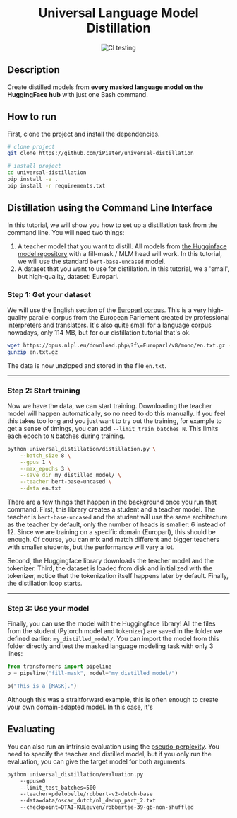 <div align="center">    
 
# Universal Language Model Distillation

<!--
[![Paper](http://img.shields.io/badge/paper-arxiv.1001.2234-B31B1B.svg)](https://www.nature.com/articles/nature14539)
[![Conference](http://img.shields.io/badge/NeurIPS-2019-4b44ce.svg)](https://papers.nips.cc/book/advances-in-neural-information-processing-systems-31-2018)
[![Conference](http://img.shields.io/badge/ICLR-2019-4b44ce.svg)](https://papers.nips.cc/book/advances-in-neural-information-processing-systems-31-2018)
[![Conference](http://img.shields.io/badge/AnyConference-year-4b44ce.svg)](https://papers.nips.cc/book/advances-in-neural-information-processing-systems-31-2018)  
[![Paper](http://img.shields.io/badge/arxiv-math.co:1480.1111-B31B1B.svg)](https://www.nature.com/articles/nature14539)
-->
![CI testing](https://github.com/ipieter/universal-distillation/workflows/CI%20testing/badge.svg?branch=master&event=push)


</div>
 
## Description   
Create distilled models from **every masked language model on the HuggingFace hub** with just one Bash command.

## How to run   
First, clone the project and install the dependencies.

```bash
# clone project   
git clone https://github.com/iPieter/universal-distillation

# install project   
cd universal-distillation
pip install -e .   
pip install -r requirements.txt
 ```   
 
## Distillation using the Command Line Interface

In this tutorial, we will show you how to set up a distillation task from the command line. You will need two things:

1. A teacher model that you want to distill. All models from [the Hugginface model repository](https://huggingface.co/models?pipeline_tag=fill-mask) with a fill-mask / MLM head will work. In this tutorial, we will use the standard `bert-base-uncased` model.
2. A dataset that you want to use for distillation. In this tutorial, we a 'small', but high-quality, dataset: Europarl.

### Step 1: Get your dataset
We will use the English section of the [Europarl corpus](https://opus.nlpl.eu/Europarl.php). 
This is a very high-quality parallel corpus from the European Parlement created by professional interpreters and translators.
It's also quite small for a language corpus nowadays, only 114 MB, but for our distillation tutorial that's ok.

```bash
wget https://opus.nlpl.eu/download.php\?f\=Europarl/v8/mono/en.txt.gz -O en.txt.gz
gunzip en.txt.gz
```

The data is now unzipped and stored in the file `en.txt`.

---

### Step 2: Start training
Now we have the data, we can start training. Downloading the teacher model will happen automatically, so no need to do this manually. If you feel this takes too long and you just want to try out the training, for example to get a sense of timings, you can add `--limit_train_batches N`. This limits each epoch to `N` batches during training.

```bash
python universal_distillation/distillation.py \
    --batch_size 8 \
    --gpus 1 \
    --max_epochs 3 \
    --save_dir my_distilled_model/ \
    --teacher bert-base-uncased \
    --data en.txt
```

There are a few things that happen in the background once you run that command. First, this library creates a student and a teacher model. The teacher is `bert-base-uncased` and the student will use the same architecture as the teacher by default, only the number of heads is smaller: 6 instead of 12. Since we are training on a specific domain (Europarl), this should be enough. Of course, you can mix and match different and bigger teachers with smaller students, but the performance will vary a lot.  

Second, the Huggingface library downloads the teacher model and the tokenizer. Third, the dataset is loaded from disk and initialized with the tokenizer, notice that the tokenization itself happens later by default. Finally, the distillation loop starts. 

---

### Step 3: Use your model
Finally, you can use the model with the Huggingface library! All the files from the student (Pytorch model and tokenizer) are saved in the folder we defined earlier: `my_distilled_model/`. You can import the model from this folder directly and test the masked language modeling task with only 3 lines: 

```python
from transformers import pipeline
p = pipeline("fill-mask", model="my_distilled_model/")

p("This is a [MASK].")
```

Although this was a straitforward example, this is often enough to create your own domain-adapted model. In this case, it's 

## Evaluating
You can also run an intrinsic evaluation using the [pseudo-perplexity](https://arxiv.org/abs/1910.14659). You need to specify the teacher and distilled model, but if you only run the evaluation, you can give the target model for both arguments.

```bash
python universal_distillation/evaluation.py 
    --gpus=0 
    --limit_test_batches=500 
    --teacher=pdelobelle/robbert-v2-dutch-base
    --data=data/oscar_dutch/nl_dedup_part_2.txt 
    --checkpoint=DTAI-KULeuven/robbertje-39-gb-non-shuffled
```